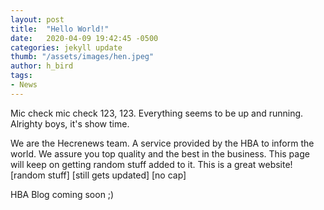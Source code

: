 ```yaml
---
layout: post
title:  "Hello World!"
date:   2020-04-09 19:42:45 -0500
categories: jekyll update
thumb: "/assets/images/hen.jpeg"
author: h_bird
tags:
- News
---
```

Mic check mic check 123, 123. Everything seems to be up and running. Alrighty boys, it's show time.

We are the Hecrenews team. A service provided by the HBA to inform the world. We assure you top quality and the best in the business. This page will keep on getting random stuff added to it. This is a great website!
[random stuff] [still gets updated] [no cap]

HBA Blog coming soon ;)
